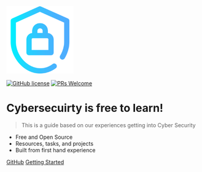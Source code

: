<img src="images/logo2.png" width="175">

[![GitHub license](https://img.shields.io/github/license/learntocloud/learn-to-cloud.svg)](https://github.com/soc-cy/soc-cy.github.io/blob/main/LICENSE)
[![PRs Welcome](https://img.shields.io/badge/PRs-welcome-brightgreen.svg?style=flat-square)](http://makeapullrequest.com)

# Cybersecuirty is free to learn!

> This is a guide based on our experiences getting into Cyber Security

- Free and Open Source 
- Resources, tasks, and projects
- Built from first hand experience

[GitHub](https://github.com/soc-cy/soc-cy.github.io)
[Getting Started](#homepage)
